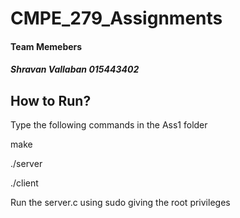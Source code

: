 # CMPE_279_Assignments

#### Team Memebers
##### Shravan Vallaban 015443402

## How to Run?
Type the following commands in the Ass1 folder

make

./server

./client


Run the server.c using sudo giving the root privileges
